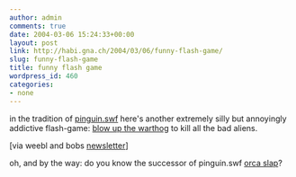 ```yaml
---
author: admin
comments: true
date: 2004-03-06 15:24:33+00:00
layout: post
link: http://habi.gna.ch/2004/03/06/funny-flash-game/
slug: funny-flash-game
title: funny flash game
wordpress_id: 460
categories:
- none
---
```


in the tradition of [pinguin.swf](http://www.google.com/search?hl=en&ie=UTF-8&oe=UTF-8&q=penguin.swf&spell=1) here's another extremely silly but annoyingly addictive flash-game: [blow up the warthog](http://www.collegemix.com/content.php?q=2&id=522&action=previous) to kill all the bad aliens.

[via weebl and bobs [newsletter](http://groups.yahoo.com/group/wblandbob/)]

oh, and by the way: do you know the successor of pinguin.swf [orca slap](http://62.116.30.116/index.html)?
